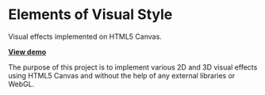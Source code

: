 Elements of Visual Style
========================

Visual effects implemented on HTML5 Canvas.

**[View demo](http://franksrevenge.github.io/elements-of-visual-style/)**

The purpose of this project is to implement various 2D and 3D visual effects using
HTML5 Canvas and without the help of any external libraries or WebGL.



